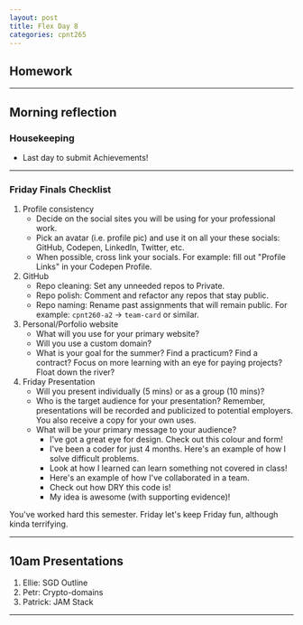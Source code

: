 ```yaml
---
layout: post
title: Flex Day 8
categories: cpnt265
---
```


## Homework

---

## Morning reflection
### Housekeeping
- Last day to submit Achievements!

---

### Friday Finals Checklist
1. Profile consistency
    - Decide on the social sites you will be using for your professional work.
    - Pick an avatar (i.e. profile pic) and use it on all your these socials: GitHub, Codepen, LinkedIn, Twitter, etc.
    - When possible, cross link your socials. For example: fill out "Profile Links" in your Codepen Profile. 
2. GitHub 
    - Repo cleaning: Set any unneeded repos to Private.
    - Repo polish: Comment and refactor any repos that stay public.
    - Repo naming: Rename past assignments that will remain public. For example: `cpnt260-a2` -> `team-card` or similar.
3. Personal/Porfolio website
    - What will you use for your primary website?
    - Will you use a custom domain?
    - What is your goal for the summer? Find a practicum? Find a contract? Focus on more learning with an eye for paying projects? Float down the river?
4. Friday Presentation
    - Will you present individually (5 mins) or as a group (10 mins)?
    - Who is the target audience for your presentation? Remember, presentations will be recorded and publicized to potential employers. You also receive a copy for your own uses.
    - What will be your primary message to your audience?
        - I've got a great eye for design. Check out this colour and form!
        - I've been a coder for just 4 months. Here's an example of how I solve difficult problems.
        - Look at how I learned can learn something not covered in class! 
        - Here's an example of how I've collaborated in a team.
        - Check out how DRY this code is!
        - My idea is awesome (with supporting evidence)!

You've worked hard this semester. Friday let's keep Friday fun, although kinda terrifying.

---

## 10am Presentations
1. Ellie: SGD Outline
2. Petr: Crypto-domains
3. Patrick: JAM Stack

---

